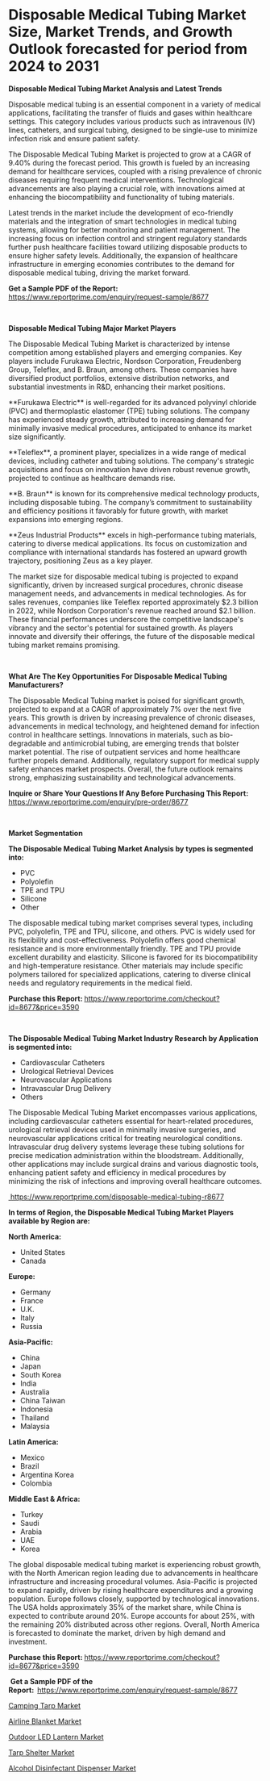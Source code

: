 <p><h1>Disposable Medical Tubing Market Size, Market Trends, and Growth Outlook forecasted for period from 2024 to 2031</h1></p><p><strong>Disposable Medical Tubing Market Analysis and Latest Trends</strong></p>
<p><p>Disposable medical tubing is an essential component in a variety of medical applications, facilitating the transfer of fluids and gases within healthcare settings. This category includes various products such as intravenous (IV) lines, catheters, and surgical tubing, designed to be single-use to minimize infection risk and ensure patient safety.</p><p>The Disposable Medical Tubing Market is projected to grow at a CAGR of 9.40% during the forecast period. This growth is fueled by an increasing demand for healthcare services, coupled with a rising prevalence of chronic diseases requiring frequent medical interventions. Technological advancements are also playing a crucial role, with innovations aimed at enhancing the biocompatibility and functionality of tubing materials.</p><p>Latest trends in the market include the development of eco-friendly materials and the integration of smart technologies in medical tubing systems, allowing for better monitoring and patient management. The increasing focus on infection control and stringent regulatory standards further push healthcare facilities toward utilizing disposable products to ensure higher safety levels. Additionally, the expansion of healthcare infrastructure in emerging economies contributes to the demand for disposable medical tubing, driving the market forward.</p></p>
<p><strong>Get a Sample PDF of the Report:&nbsp;</strong> <a href="https://www.reportprime.com/enquiry/request-sample/8677?utm_campaign=1436&utm_medium=2&utm_source=Github&utm_content=ia&utm_term=18102024&utm_id=disposable-medical-tubing">https://www.reportprime.com/enquiry/request-sample/8677</a></p>
<p>&nbsp;</p>
<p><strong>Disposable Medical Tubing Major Market Players</strong></p>
<p><p>The Disposable Medical Tubing Market is characterized by intense competition among established players and emerging companies. Key players include Furukawa Electric, Nordson Corporation, Freudenberg Group, Teleflex, and B. Braun, among others. These companies have diversified product portfolios, extensive distribution networks, and substantial investments in R&D, enhancing their market positions.</p><p>**Furukawa Electric** is well-regarded for its advanced polyvinyl chloride (PVC) and thermoplastic elastomer (TPE) tubing solutions. The company has experienced steady growth, attributed to increasing demand for minimally invasive medical procedures, anticipated to enhance its market size significantly.</p><p>**Teleflex**, a prominent player, specializes in a wide range of medical devices, including catheter and tubing solutions. The company's strategic acquisitions and focus on innovation have driven robust revenue growth, projected to continue as healthcare demands rise.</p><p>**B. Braun** is known for its comprehensive medical technology products, including disposable tubing. The company’s commitment to sustainability and efficiency positions it favorably for future growth, with market expansions into emerging regions.</p><p>**Zeus Industrial Products** excels in high-performance tubing materials, catering to diverse medical applications. Its focus on customization and compliance with international standards has fostered an upward growth trajectory, positioning Zeus as a key player.</p><p>The market size for disposable medical tubing is projected to expand significantly, driven by increased surgical procedures, chronic disease management needs, and advancements in medical technologies. As for sales revenues, companies like Teleflex reported approximately $2.3 billion in 2022, while Nordson Corporation's revenue reached around $2.1 billion. These financial performances underscore the competitive landscape's vibrancy and the sector's potential for sustained growth. As players innovate and diversify their offerings, the future of the disposable medical tubing market remains promising.</p></p>
<p>&nbsp;</p>
<p><strong>What Are The Key Opportunities For Disposable Medical Tubing Manufacturers?</strong></p>
<p><p>The Disposable Medical Tubing market is poised for significant growth, projected to expand at a CAGR of approximately 7% over the next five years. This growth is driven by increasing prevalence of chronic diseases, advancements in medical technology, and heightened demand for infection control in healthcare settings. Innovations in materials, such as bio-degradable and antimicrobial tubing, are emerging trends that bolster market potential. The rise of outpatient services and home healthcare further propels demand. Additionally, regulatory support for medical supply safety enhances market prospects. Overall, the future outlook remains strong, emphasizing sustainability and technological advancements.</p></p>
<p><strong>Inquire or Share Your Questions If Any Before Purchasing This Report:</strong> <a href="https://www.reportprime.com/enquiry/pre-order/8677?utm_campaign=1436&utm_medium=2&utm_source=Github&utm_content=ia&utm_term=18102024&utm_id=disposable-medical-tubing">https://www.reportprime.com/enquiry/pre-order/8677</a></p>
<p>&nbsp;</p>
<p><strong>Market Segmentation</strong></p>
<p><strong>The Disposable Medical Tubing Market Analysis by types is segmented into:</strong></p>
<p><ul><li>PVC</li><li>Polyolefin</li><li>TPE and TPU</li><li>Silicone</li><li>Other</li></ul></p>
<p><p>The disposable medical tubing market comprises several types, including PVC, polyolefin, TPE and TPU, silicone, and others. PVC is widely used for its flexibility and cost-effectiveness. Polyolefin offers good chemical resistance and is more environmentally friendly. TPE and TPU provide excellent durability and elasticity. Silicone is favored for its biocompatibility and high-temperature resistance. Other materials may include specific polymers tailored for specialized applications, catering to diverse clinical needs and regulatory requirements in the medical field.</p></p>
<p><strong>Purchase this Report:&nbsp;</strong><a href="https://www.reportprime.com/checkout?id=8677&price=3590&utm_campaign=1436&utm_medium=2&utm_source=Github&utm_content=ia&utm_term=18102024&utm_id=disposable-medical-tubing">https://www.reportprime.com/checkout?id=8677&price=3590</a></p>
<p>&nbsp;</p>
<p><strong>The Disposable Medical Tubing Market Industry Research by Application is segmented into:</strong></p>
<p><ul><li>Cardiovascular Catheters</li><li>Urological Retrieval Devices</li><li>Neurovascular Applications</li><li>Intravascular Drug Delivery</li><li>Others</li></ul></p>
<p><p>The Disposable Medical Tubing Market encompasses various applications, including cardiovascular catheters essential for heart-related procedures, urological retrieval devices used in minimally invasive surgeries, and neurovascular applications critical for treating neurological conditions. Intravascular drug delivery systems leverage these tubing solutions for precise medication administration within the bloodstream. Additionally, other applications may include surgical drains and various diagnostic tools, enhancing patient safety and efficiency in medical procedures by minimizing the risk of infections and improving overall healthcare outcomes.</p></p>
<p><a href="https://www.reportprime.com/disposable-medical-tubing-r8677?utm_campaign=1436&utm_medium=2&utm_source=Github&utm_content=ia&utm_term=18102024&utm_id=disposable-medical-tubing">&nbsp;https://www.reportprime.com/disposable-medical-tubing-r8677</a></p>
<p><strong>In terms of Region, the Disposable Medical Tubing Market Players available by Region are:</strong></p>
<p>
    <p> <strong> North America: </strong>
        <ul>
            <li>United States</li>
            <li>Canada</li>
        </ul>
        </p> 
    <p> <strong> Europe: </strong>
        <ul>
            <li>Germany</li>
            <li>France</li>
            <li>U.K.</li>
            <li>Italy</li>
            <li>Russia</li>
        </ul>
        </p> 
    <p> <strong> Asia-Pacific: </strong>
        <ul>
            <li>China</li>
            <li>Japan</li>
            <li>South Korea</li>
            <li>India</li>
            <li>Australia</li>
            <li>China Taiwan</li>
            <li>Indonesia</li>
            <li>Thailand</li>
            <li>Malaysia</li>
        </ul>
        </p> 
    <p> <strong> Latin America: </strong>
        <ul>
            <li>Mexico</li>
            <li>Brazil</li>
            <li>Argentina Korea</li>
            <li>Colombia</li>
        </ul>
        </p> 
    <p> <strong> Middle East & Africa: </strong>
        <ul>
            <li>Turkey</li>
            <li>Saudi</li>
            <li>Arabia</li>
            <li>UAE</li>
            <li>Korea</li>
        </ul>
    </p>
    </p>
<p><p>The global disposable medical tubing market is experiencing robust growth, with the North American region leading due to advancements in healthcare infrastructure and increasing procedural volumes. Asia-Pacific is projected to expand rapidly, driven by rising healthcare expenditures and a growing population. Europe follows closely, supported by technological innovations. The USA holds approximately 35% of the market share, while China is expected to contribute around 20%. Europe accounts for about 25%, with the remaining 20% distributed across other regions. Overall, North America is forecasted to dominate the market, driven by high demand and investment.</p></p>
<p><strong>Purchase this Report: </strong><a href="https://www.reportprime.com/checkout?id=8677&price=3590&utm_campaign=1436&utm_medium=2&utm_source=Github&utm_content=ia&utm_term=18102024&utm_id=disposable-medical-tubing">https://www.reportprime.com/checkout?id=8677&price=3590</a></p>
<p>&nbsp;<strong>Get a Sample PDF of the Report:&nbsp;&nbsp;</strong><a href="https://www.reportprime.com/enquiry/request-sample/8677?utm_campaign=1436&utm_medium=2&utm_source=Github&utm_content=ia&utm_term=18102024&utm_id=disposable-medical-tubing">https://www.reportprime.com/enquiry/request-sample/8677</a></p>
<p><strong></strong></p>
<p><p><a href="https://www.linkedin.com/pulse/global-camping-tarp-market-analysis-trends-forecasts-growth-rs9yc?utm_campaign=1436&utm_medium=2&utm_source=Github&utm_content=ia&utm_term=18102024&utm_id=disposable-medical-tubing">Camping Tarp Market</a></p><p><a href="https://www.linkedin.com/pulse/opportunities-challenges-airline-blanket-market-strategic-l8ncc?utm_campaign=1436&utm_medium=2&utm_source=Github&utm_content=ia&utm_term=18102024&utm_id=disposable-medical-tubing">Airline Blanket Market</a></p><p><a href="https://www.linkedin.com/pulse/outdoor-led-lantern-industry-resonance-14-amplification-across-9ae7e?utm_campaign=1436&utm_medium=2&utm_source=Github&utm_content=ia&utm_term=18102024&utm_id=disposable-medical-tubing">Outdoor LED Lantern Market</a></p><p><a href="https://www.linkedin.com/pulse/market-leaders-laggards-global-tarp-shelter-trends-forecast-vkerc?utm_campaign=1436&utm_medium=2&utm_source=Github&utm_content=ia&utm_term=18102024&utm_id=disposable-medical-tubing">Tarp Shelter Market</a></p><p><a href="https://www.linkedin.com/pulse/strategic-market-insights-navigating-global-alcohol-disinfectant-hogzc?utm_campaign=1436&utm_medium=2&utm_source=Github&utm_content=ia&utm_term=18102024&utm_id=disposable-medical-tubing">Alcohol Disinfectant Dispenser Market</a></p></p>